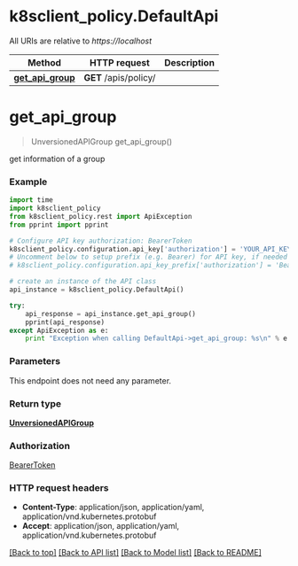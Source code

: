 # k8sclient_policy.DefaultApi

All URIs are relative to *https://localhost*

Method | HTTP request | Description
------------- | ------------- | -------------
[**get_api_group**](DefaultApi.md#get_api_group) | **GET** /apis/policy/ | 


# **get_api_group**
> UnversionedAPIGroup get_api_group()



get information of a group

### Example 
```python
import time
import k8sclient_policy
from k8sclient_policy.rest import ApiException
from pprint import pprint

# Configure API key authorization: BearerToken
k8sclient_policy.configuration.api_key['authorization'] = 'YOUR_API_KEY'
# Uncomment below to setup prefix (e.g. Bearer) for API key, if needed
# k8sclient_policy.configuration.api_key_prefix['authorization'] = 'Bearer'

# create an instance of the API class
api_instance = k8sclient_policy.DefaultApi()

try: 
    api_response = api_instance.get_api_group()
    pprint(api_response)
except ApiException as e:
    print "Exception when calling DefaultApi->get_api_group: %s\n" % e
```

### Parameters
This endpoint does not need any parameter.

### Return type

[**UnversionedAPIGroup**](UnversionedAPIGroup.md)

### Authorization

[BearerToken](../README.md#BearerToken)

### HTTP request headers

 - **Content-Type**: application/json, application/yaml, application/vnd.kubernetes.protobuf
 - **Accept**: application/json, application/yaml, application/vnd.kubernetes.protobuf

[[Back to top]](#) [[Back to API list]](../README.md#documentation-for-api-endpoints) [[Back to Model list]](../README.md#documentation-for-models) [[Back to README]](../README.md)

